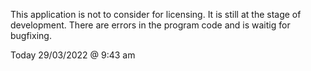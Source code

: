 This application is not to consider for licensing.
It is still at the stage of development. 
There are errors in the program code and is waitig for bugfixing.

Today 29/03/2022 @ 9:43 am

